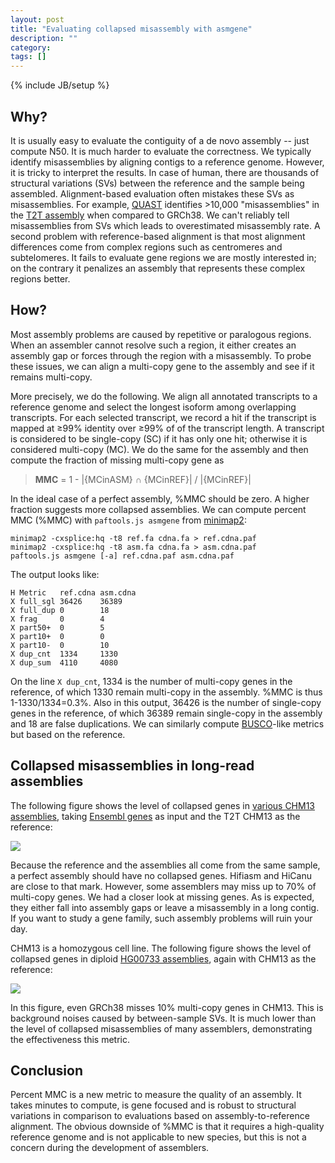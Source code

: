 ```yaml
---
layout: post
title: "Evaluating collapsed misassembly with asmgene"
description: ""
category: 
tags: []
---
```

{% include JB/setup %}

## Why?

It is usually easy to evaluate the contiguity of a de novo assembly -- just
compute N50. It is much harder to evaluate the correctness. We typically
identify misassemblies by aligning contigs to a reference genome. However, it
is tricky to interpret the results. In case of human, there are thousands of
structural variations (SVs) between the reference and the sample being
assembled. Alignment-based evaluation often mistakes these SVs as misassemblies.
For example, [QUAST][quast] identifies >10,000 "misassemblies" in the [T2T
assembly][chm13-t2t] when compared to GRCh38. We can't reliably tell
misassemblies from SVs which leads to overestimated misassembly rate. A second problem
with reference-based alignment is that most alignment differences come from
complex regions such as centromeres and subtelomeres. It fails to evaluate gene
regions we are mostly interested in; on the contrary it penalizes an assembly
that represents these complex regions better.

## How?

Most assembly problems are caused by repetitive or paralogous regions. When an
assembler cannot resolve such a region, it either creates an assembly gap or
forces through the region with a misassembly. To probe these issues, we can
align a multi-copy gene to the assembly and see if it remains multi-copy.

More precisely, we do the following. We align all annotated transcripts to a
reference genome and select the longest isoform among overlapping transcripts.
For each selected transcript, we record a hit if the transcript is mapped at
&#x2265;99% identity over &#x2265;99% of of the transcript length. A transcript
is considered to be single-copy (SC) if it has only one hit; otherwise it is
considered multi-copy (MC). We do the same for the assembly and then compute
the fraction of missing multi-copy gene as

> **MMC** = 1 - \|{MCinASM} &#x2229; {MCinREF}\| / \|{MCinREF}\|

In the ideal case of a perfect
assembly, %MMC should be zero. A higher fraction suggests more
collapsed assemblies. We can compute percent MMC (%MMC) with `paftools.js
asmgene` from [minimap2][mm2]:

```
minimap2 -cxsplice:hq -t8 ref.fa cdna.fa > ref.cdna.paf
minimap2 -cxsplice:hq -t8 asm.fa cdna.fa > asm.cdna.paf
paftools.js asmgene [-a] ref.cdna.paf asm.cdna.paf
```

The output looks like:

```
H Metric   ref.cdna asm.cdna
X full_sgl 36426    36389
X full_dup 0        18
X frag     0        4
X part50+  0        5
X part10+  0        0
X part10-  0        10
X dup_cnt  1334     1330
X dup_sum  4110     4080
```

On the line `X dup_cnt`, 1334 is the number of multi-copy genes in the
reference, of which 1330 remain multi-copy in the assembly. %MMC is thus
1-1330/1334=0.3%. Also in this output, 36426 is the number of single-copy genes
in the reference, of which 36389 remain single-copy in the assembly and 18 are
false duplications. We can similarly compute [BUSCO][busco]-like metrics but
based on the reference.

## Collapsed misassemblies in long-read assemblies

The following figure shows the level of collapsed genes in [various CHM13
assemblies][CHM13-asm], taking [Ensembl genes][cdna] as input and the T2T CHM13 as the reference:

![](http://www.liheng.org/images/asmgene/CHM13.jpg)

Because the reference and the assemblies all come from the same sample, 
a perfect assembly should have no collapsed genes. Hifiasm and HiCanu
are close to that mark. However, some assemblers may miss up to 70% of
multi-copy genes. We had a closer look at missing genes. As is expected, they
either fall into assembly gaps or leave a misassembly in a long contig. If you
want to study a gene family, such assembly problems will ruin your day.

CHM13 is a homozygous cell line. The following figure shows the
level of collapsed genes in diploid [HG00733 assemblies][HG00733-asm], again
with CHM13 as the reference:

![](http://www.liheng.org/images/asmgene/HG00733.jpg)

In this figure, even GRCh38 misses 10% multi-copy genes in CHM13. This is
background noises caused by between-sample SVs. It is much lower than the level
of collapsed misassemblies of many assemblers, demonstrating the effectiveness
this metric.

## Conclusion

Percent MMC is a new metric to measure the quality of an assembly. It takes
minutes to compute, is gene focused and is robust to structural variations in
comparison to evaluations based on assembly-to-reference alignment. The obvious
downside of %MMC is that it requires a high-quality reference genome and is not
applicable to new species, but this is not a concern during the development of
assemblers.

[quast]: http://bioinf.spbau.ru/quast
[mm2]: https://github.com/lh3/minimap2
[busco]: https://busco.ezlab.org/
[chm13-t2t]: https://github.com/nanopore-wgs-consortium/CHM13
[CHM13-asm]: https://github.com/lh3/pubLRasm#chm13-homozygous-human
[HG00733-asm]: https://github.com/lh3/pubLRasm#hg00733-heterozygous-human
[cdna]: http://ftp.ensembl.org/pub/release-102/fasta/homo_sapiens/cdna/Homo_sapiens.GRCh38.cdna.all.fa.gz
